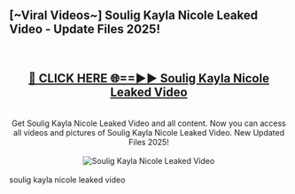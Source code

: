 <h2>[~Viral Videos~] Soulig Kayla Nicole Leaked Video - Update Files 2025!</h2>
<br>
<div align="center">
<h2><a href="https://betterlinks.top/A2PfLJ" rel="nofollow">🔴 CLICK HERE 🌐==►► Soulig Kayla Nicole Leaked Video</a></h2>
<br>
Get Soulig Kayla Nicole Leaked Video and all content. Now you can access all videos and pictures of Soulig Kayla Nicole Leaked Video. New Updated Files 2025!
<br>
<br>
<a href="https://betterlinks.top/A2PfLJ" rel="nofollow" data-target="animated-image.originalLink"><img src="https://i.ibb.co.com/WyWwxjT/player-gif2.gif" alt="Soulig Kayla Nicole Leaked Video" style="max-width: 100%; display: inline-block;" data-target="animated-image.originalImage"></a>
</div>
<br>
soulig kayla nicole leaked video